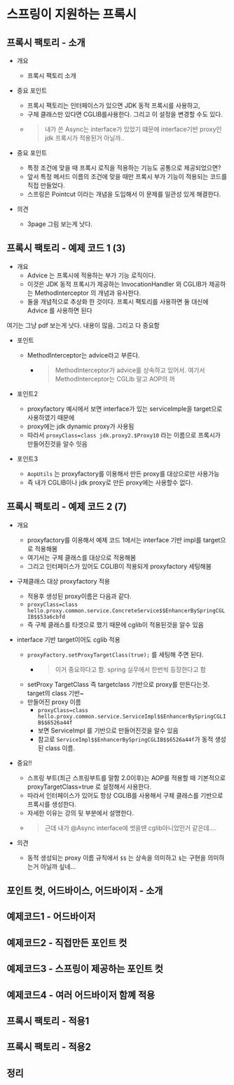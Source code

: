 # 스프링이 지원하는 프록시

## 프록시 팩토리 - 소개

- 개요 
  - 프록시 팩토리 소개

- 중요 포인트
  -  프록시 팩토리는 인터페이스가 있으면 JDK 동적 프록시를 사용하고,
  -  구체 클래스만 있다면 CGLIB를사용한다. 그리고 이 설정을 변경할 수도 있다.
  -  > 내가 쓴 Async는 interface가 있었기 떄문에 interface기반 proxy인 jdk 프록시가 적용된거 아닐까..

- 중요 포인트
  - 특정 조건에 맞을 때 프록시 로직을 적용하는 기능도 공통으로 제공되었으면?
  - 앞서 특정 메서드 이름의 조건에 맞을 때만 프록시 부가 기능이 적용되는 코드를 직접 만들었다.
  -  스프링은 Pointcut 이라는 개념을 도입해서 이 문제를 일관성 있게 해결한다.

- 의견
  - 3page 그림 보는게 낫다. 

## 프록시 팩토리 - 예제 코드 1 (3)

- 개요
  - Advice 는 프록시에 적용하는 부가 기능 로직이다.
  -  이것은 JDK 동적 프록시가 제공하는 InvocationHandler 와 CGLIB가 제공하는 MethodInterceptor 의 개념과 유사한다. 
  -  둘을 개념적으로 추상화 한 것이다. 프록시 팩토리를 사용하면 둘 대신에 Advice 를 사용하면 된다

여기는 그냥 pdf 보는게 낫다. 내용이 많음. 그리고 다 중요함

- 포인트
  - MethodInterceptor는 advice라고 부른다. 
    - > MethodInterceptor가 advice를 상속하고 있어서. 여기서 MethodInterceptor는 CGLIb 말고 AOP의 꺼

- 포인트2
  - proxyfactory 예시에서 보면 interface가 있는 serviceImple을 target으로 사용하였기 때문에
  - proxy에는 jdk dynamic proxy가 사용됨
  - 따라서 `proxyClass=class jdk.proxy2.$Proxy10` 라는 이름으로 프록시가 만들어진것을 알수 잇음

- 포인트3
  - `AopUtils` 는 proxyfactory를 이용해서 만든 proxy를 대상으로만 사용가능
  - 즉 내가 CGLIB이나 jdk proxy로 만든 proxy에는 사용할수 없다. 


## 프록시 팩토리 - 예제 코드 2 (7)

- 개요
  - proxyfactory를 이용해서 예제 코드 1에서는 interface 기반 impl를 target으로 적용해봄
  - 여기서는 구체 클래스를 대상으로 적용해봄
  - 그리고 인터페이스가 있어도 CGLIB이 적용되게 proxyfactory 세팅해봄

- 구체클래스 대상 proxyfactory 적용
  - 적용후 생성된 proxy이름은 다음과 같다. 
  - `proxyClass=class hello.proxy.common.service.ConcreteService$$EnhancerBySpringCGLIB$$53a6cbfd`  
  - 즉 구체 클래스를 타겟으로 했기 때문에 cglib이 적용된것을 알수 있음

- interface 기반 target이어도 cglib 적용
  - `proxyFactory.setProxyTargetClass(true);` 를 세팅해 주면 된다.
    - > 이거 중요하다고 함. spring 실무에서 한번씩 등장한다고 함
  - setProxy TargetClass 즉 targetclass 기반으로 proxy를 만든다는것. target의 class 기반~
  - 만들어진 proxy 이름
    - `proxyClass=class hello.proxy.common.service.ServiceImpl$$EnhancerBySpringCGLIB$$6526a44f`
    - 보면 ServiceImpl 를 기반으로 만들어진것을 알수 있음
    - 참고로 `ServiceImpl$$EnhancerBySpringCGLIB$$6526a44f`가 동적 생성된 class 이름.

- 중요!!
  - 스프링 부트(최근 스프링부트를 말함 2.0이후)는 AOP를 적용할 때 기본적으로 proxyTargetClass=true 로 설정해서 사용한다.
  - 따라서 인터페이스가 있어도 항상 CGLIB를 사용해서 구체 클래스를 기반으로 프록시를 생성한다.
  - 자세한 이유는 강의 뒷 부분에서 설명한다.
  - > 근데 내가 @Async interface에 썻을떈 cglib아니었떤거 같은데....


- 의견
  - 동적 생성되는 proxy 이름 규칙에서 `$$` 는 상속을 의미하고 `$`는 구현을 의미하는거 아닐까 싶네...


## 포인트 컷, 어드바이스, 어드바이저 - 소개

## 예제코드1 - 어드바이저

## 예제코드2 - 직접만든 포인트 컷

## 예제코드3 - 스프링이 제공하는 포인트 컷

## 예제코드4 - 여러 어드바이저 함꼐 적용

## 프록시 팩토리 - 적용1

## 프록시 팩토리 - 적용2

## 정리
